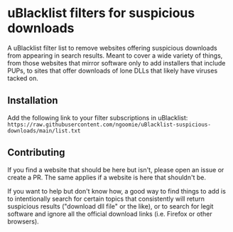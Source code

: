 # uBlacklist filters for suspicious downloads
A uBlacklist filter list to remove websites offering suspicious downloads from appearing in search results. Meant to cover a wide variety of things, from those websites that mirror software only to add installers that include PUPs, to sites that offer downloads of lone DLLs that likely have viruses tacked on.

## Installation
Add the following link to your filter subscriptions in uBlacklist:
`https://raw.githubusercontent.com/ngoomie/uBlacklist-suspicious-downloads/main/list.txt`

## Contributing
If you find a website that should be here but isn't, please open an issue or create a PR. The same applies if a website is here that shouldn't be.

If you want to help but don't know how, a good way to find things to add is to intentionally search for certain topics that consistently will return suspicious results ("download dll file" or the like), or to search for legit software and ignore all the official download links (i.e. Firefox or other browsers).
